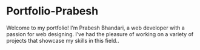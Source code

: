 # Portfolio-Prabesh
Welcome to my portfolio! I’m Prabesh Bhandari, a web developer with a passion for web designing. I’ve had the pleasure of working on a variety of projects that showcase my skills in this field..
